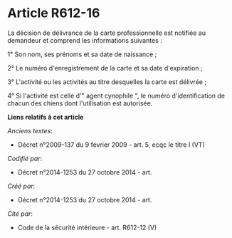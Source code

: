 # Article R612-16

La décision de délivrance de la carte professionnelle est notifiée au demandeur et comprend les informations suivantes : 

1° Son nom, ses prénoms et sa date de naissance ; 

2° Le numéro d'enregistrement de la carte et sa date d'expiration ; 

3° L'activité ou les activités au titre desquelles la carte est délivrée ; 

4° Si l'activité est celle d'" agent cynophile ", le numéro d'identification de chacun des chiens dont l'utilisation est
autorisée.

**Liens relatifs à cet article**

_Anciens textes_:

  - Décret n°2009-137 du 9 février 2009 - art. 5, ecqc le titre I (VT)

_Codifié par_:

  - Décret n°2014-1253 du 27 octobre 2014 - art.

_Créé par_:

  - Décret n°2014-1253 du 27 octobre 2014 - art.

_Cité par_:

  - Code de la sécurité intérieure - art. R612-12 (V)
